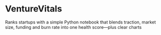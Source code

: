 # VentureVitals
Ranks startups with a simple Python notebook that blends traction, market size, funding and burn rate into one health score—plus clear charts
